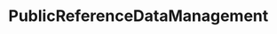 # PublicReferenceDataManagement   

<script src="https://unpkg.com/@stoplight/elements/web-components.min.js"></script>
<link rel="stylesheet" href="https://unpkg.com/@stoplight/elements/styles.min.css">

<elements-api
  apiDescriptionUrl="PublicReferenceDataManagement.yaml"
  layout="sidebar"
  router="hash"
  hideTryIt="false"
  hideSchemas="false"
  hideInternal="false"
/>